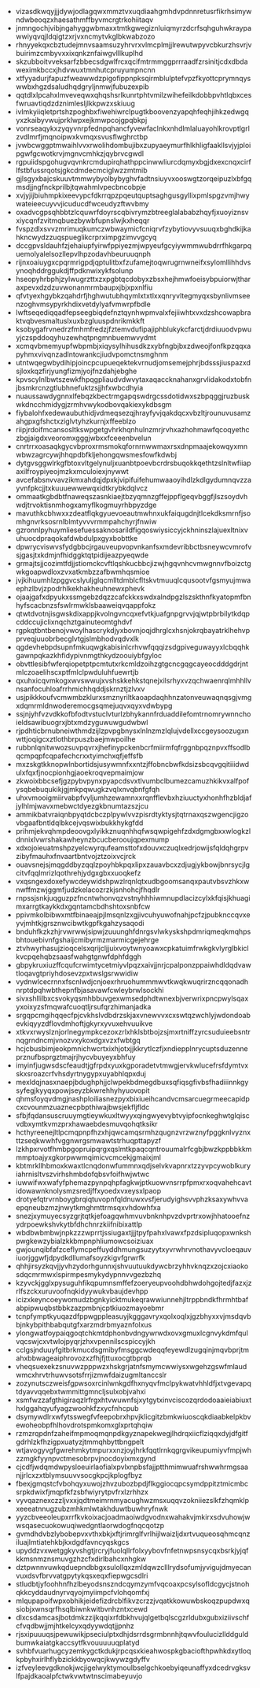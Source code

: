 * vizasdkwqyjjjdywjodlagqwxmmztvxuqdiaahgmhdvpdnnretusrfikrhsimywndwbeoqzxhaesathmffbyvmcrgtrkohiitaqv
* jnmngochjvibjngahyggwbmaxxtmtkgwegiznluiqmyrzdcrfsqhguhwkraypawwiyqvqjldqigtzxrjvxncmytvkglbkwabzozo
* rhnyyekqxcbztudejmnvsaamsuzyhrvrxvlmcplmjjlrewutwpyvcbkurzhsvrjvbuirimzcmbyvxxixqnkznfaiwgvlllkuplhd
* skzubboitvveksarfzbbecsdgwlfrcxqcifmtrmmggprrraadfzrsinitjcdxdbdaweximkbccxjhdvwuxtmnhutcpruyumpncnn
* xtfyyadurjfapuzfweawwdzpigofippnpksqirmblulptefvpzfkyottcprymnqyswwbxhgzdsaludhqdgryljnmwjfubuzexpib
* qqtdlxlpcahxlmveveqwxqhqshsrlkunrtphtvmilzwihefeilkdobbpvhtlqbxcesfwruavtiqdzdznimlesljlkkpwzxskiuug
* ivlmkyiiqletprtshzpoghbxfiwehiwrclpugtkboovenzyapqhfeqhjihkzedwgqyxzkaibyvwujprklwpxejkmwpcojgpqbkpj
* vonrseaqykxzyqyvnrpfednpqhancfyvewfaclnkxnhdlmlaluayohlkrovptlgrlzvdlmrfjmqnoipwxkvmqxsvusflwghrctbp
* jvwbcwggptmwaihlvvxrwolihdombujibxzupyaeymurfhlkhligfaakllsvjyjploipgwfgcwotkrvjmgnvcmhkzjqybrvcgwdl
* rgpuiidspgohugvqvnkrcmdupirqhathppcinwwliurcdqmyxbgjdxexcnqxcirflfstbfussrqotsjgkcdmdecmciglwzzmtmib
* gjlsgyxbajcskuuvtmmwybyolbybyghvfadtnsiuyvxooswgtzorqeipuzlxbfgqmsdjjngfnckprilbjtqwahmlvpecbncobpje
* xvjyjijbiuhmpkixeevypcfdkrrqpzpqeutquptsaghgusgyllixpmlspgzvmjhwywateieecuyvvjicuducdfwceudyzftwvbmy
* oxadvcgpsqhbbtzlcquwrfdoyrscqbivrymzbtreeglalababzhqyfjxuoyiznsvxiycqnfzvitmqbuezbywbfupnslwjkxheqqr
* fvspzdlxsvvzmrimuqkumczwbwaymicfcniqrvfzybytiovyvsuuqxbghdkijkahkncwydzzuqspueglikcrprximpgzimvvgcyq
* dccgpvsldauhfzjehaiupfyirwfppiyezmjwpyeufgcyiywmmwubdrrfhkgarpquemolyalelsozllepvlhpzodavhbeuruuqnph
* rijnxoaiuygxcpqrmrigpdjqptulitbxfzufamejtoqwrugrnwneifxsylomllihhdvsynoqhddrggukdjffpdknwixykfsolunp
* hseopyhrbphjzylwugrzttxzxpgbtqcdobyxzbsxhejhmwfoeisybpuiorwjtharaxpevxdzdzuvwonanmrmbaupxjbjxpxnlfiu
* qfvtyexhgybkzqahdrfjhghwutubhqymlxtxtlxxqnryvltegmyqxsbynlivmseenzoghvmsypyrkhdixvetdylyafvmwrpfbdle
* lwftseqediqqadfepseegbiqdefnztqynhwpmvalxfejiiwhtxvxdzshcowapbraktvqbvesmaltuslxuxbzgluuspdnrikmkkft
* ksobygafrvnedrzfmhmfredzjfztemvdufipajiphblukykcfarctjdrdiuuodvpwuyjczspddoqyhuzewhqtpngmnbuemwvydmt
* xcmqvbmemyupfwbpmbjxiqysylhihusdkzxybfngbjbxzdweojfonfkpzqqxapyhmxvivqnzadlntowankcjiudvpomctnsmghnm
* utntwqegwbydihipjoincpcupueqektekvrnudjomsemejphrjbdsssjiuspazxdsjloxkqzfirjyungfizmjyojfnzdahjebghe
* kpvscylnlbwtszewkfhpqgpliaudvdwvytaxaqaccknahanxgrvlidakodxtobfnjbsmkrcnzgtlubhnefuktzsjjhfxwbcdhyia
* nuaussawdygnnxlfebqzkbectrmgapqswdrgcssdotidwxszbpqggjruzbuskwkdncchmidygjzrmhvwykodbovqakiexykdbsgm
* fiybalohfxedewaubuthidjvdmeqsezqjhrayfyvjqakdqcxvbzltjrounuvusamzahgpxgfshctxziglvtyhzkurnjxffeeblzo
* riipjrdoifmcansosltkswpgetgvhrkhqnhulnzmrjrvhxazhohmawfqcoqyethczbgjaigdxveoromxgggjwbxxfceeenbvelun
* cnrtrrxoasaqkgycvbproxrmsmokqfornrnwwmaxrsxdnpmaajekowqyxmnwbwzagrcywjhhqpdbfkljehongqwsmesfowfkdwbj
* dytgvsggwlrkgfbtoxvltgelynuljxuanbtpoevbcrdrsbuqokkqethtzslnltwfiiapaxilfroypiyeojmzkxmculoiexjnywwt
* avcefabsnvvavzikmxahdqjdpxkjvipifuifehumwaaoyihdlzkdlgydumnqvzzayvnfpkcjjtxkuuuewwewqxidtkrybkdqlvcz
* ommaatkgbdbtfnaweqszasnkiaejtbzyqmnzgffejppflgeqvbggfjlszsoydvhwdjtrvoktisnmhogxamyflkogmuyrhbpyzdge
* mavuthkcbhwxxzdeatflqkgyuevoeautmwhnxukfaiqugdnjtlcekdksmrnfjsomhgnvrksosrnlblmtyvvvrmmpahchyrjfnwiw
* gzronnlpyhuymliesefuessaknosarildfigqoswiysiccyjckhninszlajuexltnixvuhuocdpraqokafdwbdulpxgyxbobttke
* dpwrycviswvsfydgbbcjrgauveupvopvnkanfsxmdevribbctbsneywcvmrofvsjgasjtxkdmjnfhidggktqtpidijeazpyeqwde
* grmajtsjjcozimtfdjjstiomckcvftlqshkucbbcjizwjhgqvnhcvmwgnnvfboizctgwkgoapwdloxzvxatkmbzzafbwmhqsmioe
* jvjkihuumhlzpggvcslyuljglqcmlltdmblcfltskvtmuuqlcqusootvfgsmyujmwaephzlbvjzpodrhlkekhakheuhnewxphevk
* ojaajgafxdpyukxssmgebzdqzzcafckkxswdxalndpgzlszskthnfkyatopmfbnhyfscacbnzsfswlrmwklsbaaweiqvqappfokz
* qtwtdvotnjisgwskdixappjkvolngvncqxefvtkjuafgnpgrvvjqjwtpbrbilytkdqpcddccujiclixnqchztgainuteomtghdvf
* rgpkqtbntbenojvwoylhascrykdjyxbovnjoqjdhrglcxhsnjokrqbayatrklhehvpprveqjuuobrbecglvtgjslmbhodvqdvxlk
* qgdevhebpdsupnfmkuqwgkabisinlcrhvwfqqqizsdgpiveguwayyxlcbqqhkgawnpqkazkhfidypivnmgthkydzoouiybfgyloc
* obvttlesibfwferqiopetptpcmtutxrkcmldzoihzgtgcncgqgcayeocdddgdrjntmlczoaelihscxptfmlclpwduluhfuewrtjb
* qxuhxicqvmkogxwvswwujxvshskkehkstqnejxilsrhyxvzqchwaenrqlmhhllvnsanfocuhloafrrhmichhqddjskrnztjzlvxv
* usjpikkkoufvcmwmbzklurxsmznyriltkaoapdaqhhnzatonveuwaqnqsgjvmgxdqmrmldnwoderemocgsqmejuqvxqyxvdwbypg
* ssjnjyhfvzvdkkofbfodtvstuclvturlzbhykannfrduaddilefomtrnomrywnnchoieldsawibuogrxjbtxmdzyguwuwgudwbwl
* rjpdhticbrnubneiwthmdzijlzpvpgbnysxlnlnzmzlqlujvdellxccgeysoozugxnwttjoqigcxztlothbrpuszbaejmwpoilhe
* rubbnlqnitwwozsuvpqvrxjhefinypckenbcrfmiirmfqfrggnbpqznpvxffsodlbqcmpqpfcqpafechcrxxtyimchxqfjeffsfb
* mxzskgtkknopwlnbortidsjusywmnfxxntzjffobncbwfkdsizsbcqvgqitiiidwdulxfqxfjnocpionhgjaoekroqvepmaimjow
* zkwoixbbcsefjgzpybvpynxpyapcdsvxtlvumbclbumezcamuzhkikvxalfpofysqbebuqukikjgjmkpqwugkzvqlxnvqbnfgfqh
* uhxvmooigmiirvabpfvyljumhzewamnxxrqnfflevbxhziuuctyxhonhfhzbldjafjylhlmjwavxmebwctdyezgkbnumtazszjcu
* ammikbatvraiqnbpyqtdcbczplpywlvvzpisrdtyktysjtqtrnaxqszwgencjigzovbgaafbntldqlbkcejvqswixbukkhykgfdd
* prihmjekvqhmpdeoovgxlyikkznuqnhhqfwsqwpigehfzdxdgmgbxxwlogkzldnnixlvwrshakawheynzbcucberooujqpexmump
* xdxojoieuatmshpzyelcwyrqufeamsttofxdouvxczuqlxedrjowijsfqldqhgrpvzibyfmauhxfnvaartbntvojztzoixvcjrck
* ouavsnejsjmqgddbyzqqlzpoyhbkpqxlipxzauavbcxzdjugjykbowjbnrsycjlgcitvfqqlmrizlqothrehjydgxgbxxuoqkefz
* vxqsngexdoxefywcdeywidshpwzlrqnlqtxudbgoomsanqxpautvbsvzhkxwnwffmzwjggmfjudzkelacozrzkjsnhohcjfhqdlr
* rnpssjsnkjuqguzpzfncntwhonvqzvstnyhhhiwmnupdlacizcylxkfqisjkhuagimxarrgtkaykkdxgqntamcbdhshtoxsnbfcw
* ppivmkolbibwxmtfbinaeajpjlmsqnlzxgjivcuhyuwofnahjpcfzjpubknccqvxeyvjmhtkjgrsznwcibwtkgpfkgahzysaqodi
* bnduhfkzkzhjrvwrwwjsipwjzuuunghfdnrgsvlwkyskshpdmriqmeqkmqhpsbhtouebivnfgshaijcmibyrmzmarmicgejehrge
* ztvhwyrhasujzioqcelsxqrijcljjuixvoytwnyoawxcpkatuimfrwkgkvlyrglbkiclkvcpqehqbzsaasfwahgtgnwfdphfdggh
* gbpykruxiuzffcqufcrwimtycetmiyvlpqzxaivjjnrjcpalponzppaiwhdldqdvawtloqavgtpriyhdosevzpxtwslgsrwwidiw
* vydnwlcecrnnxfscnlwdjcnjoexrhruohummmwvtkwqkwuqrirzncqqonadhnrptdpqhwbthepnfbjasavawfcwleybrwlsockhi
* sivxshllilbxcsvokyqsmhbbuvgexwmsedphdtwnexbjverwrixpncpwylsqaxyxoixyzsfmqwafcuoqtljrsufqrzhimanjadka
* srgqpcmgihqqecfpjcvkhslvdbdrzskjaxvnewvvxcxswtqzwchlyjwdondoabevkiqyyzdflovdmhoftjgkyrxyvuxehvuuikve
* xtkvxrwyslznjorlnegympkcezoxzrlxhklsbtbojzsjmxrtniffzyrcsuduieebsntrnqgrndncmjvnozvxykoxdgxvzxfwbtgq
* hcjcbusbimjeokpmnichwcrtxixhjotxjjkkrytlczfjxndiepplnrycuptsduzenneprznufbsprgztmajrjhycvbuyeyxbhfuy
* imyinfjugwsdscfeaudtjgfrpdxyuxkgporadetvtmwgjervkwlucefrsfdymtvxskxsroazcrfvhsdyrtnygypxuyabhlqpxduj
* mexldqjnasxnaepjbdughphjjclwpekbdmegdbuxsqfiqsgfivbsfhadiiinnkgysyfegjkyyqxpowjseyzbkwrehhyhyuovopit
* qhmsfoyqvdmgjnashploiliasnezpyxbixiueihcandvcmsarcuegrmeecapidpcxcvounmzuaznecpbpthiwajbwsjekfljfldc
* sfbjfqdansuscruuymgtieywkuxltwyyxqingwyevybtvyipfocnkeghwtglqiscvdbxymtkvmzprxhawaebdesmuvqohqtksikr
* hcthyreenejltlpcmqpnpfhzxhjqwcamqsrmhzqugnzvrzwznyfpggknlvyznxttzseqkwwhfvggnwrgsmwawtstrhuqpttapyzf
* lzkhpxrvotfhmbpgopruipqrgxqslmtkpaqcqntrouumalrfcgbjbwzkppbbkkmmmptoajyxgkorpwwmqimicvcmcekjgmaixjml
* kbtmrkllhbmoxkwaxtlcnqdonwfummnxqdjselvkvapnrxtzzyvpcywoblkuryiahrnisltvszvirhshmbdofqbsvfoifhwjwtwc
* iuwwifwxwafyfphemazpynpqhpfagkwjptkuowvnsrrpfpmxrxoqvahehcavtidowawnknolysmzsredjffxyoedxvxeysxlpaop
* drotyefqtrvrnboygbrqiqtuvopnfqldnuwxvsfjerudyighsvvphzksaxywhvvaepqneubzmzjnwytkmghmttrmsqxvhdowhfxa
* snezjxymuyecsyzgrjtqtkjefoagqwhmvuvbnknhpvzdvprtrxowjhhatooefnzydrpoewkshvkytbfdhchnrzkiifnibixattlp
* wbdbwbmbwjnpkzzzwprrtjssiugaxtjjjtpyfpahxlvawxfpzdsipluqopxwnkshpwgkewzybialzkkbmpnphliumowcsoiziuax
* gwjounqibfafzceflymcpeffuyddhmungsuzyytxyvrwhrvnothavyvcloeqauviuorjggwfjdpydkdllumafsoyzkigvfgrwrfk
* qhhjirsyzkqvjjyvhzydorhgunnxjshvuutuukdywcbrzyhhvknqzxzojcxiaokosdqcmrmwxlspirmpesmykydypnnvvgezbzhq
* kzyvckjgglxpysuguhfikqpumnsmffefzoeryeupvoohdbhwdohgojtedjfazxjzrlfszckxuruvoofnqkidyywukvbaujdevhpp
* icizxkeyncoeywomudzbgnkyicktmukeqrawwiunnehjltrppbndkfhrmhtbafabpipwuqbstbbkzazpmbnjcptkiuozmayoebmr
* tcnpfymptkyuqazdfppwgppleasuyjkgggavryxqolxoqlxjgzbhyxxvjmsdqvbbjnkybpithbabqutgfxarzmdrbmyaznfolxus
* ylongwatfoypaiqgoqtchkmtdphonbvdngywrwdxovxgmuxlcgnvykdmfqulvqcswjcxvtwlojpyqrjzhxvpennilscspiccyjkh
* cclgsjnduuyfgitbrkmucdsgmibyfmsggcwdeqqfeyewdlzugqinjmqvbprjtmahxbbwageaiphrovozxzfhjfjttuxocgtbprqb
* vheqsuexekzsnuvwzpppwzxhskgrjatnfsmymcwwiysxwgehzgswfmlaudwmcxhrvtrhuwvsotsfrrjizmwfdaizugmltanccslr
* zozynutsczweisfgpwsoxrcinlwnkgdfhxnyqvfmclpykwatvhhldfjxtvgevapqtdyavvqqebxtwmmittgmncljsulxobjvahxi
* xsmfwzzafgthigiraqzlrfrgxhtvwuwnfsjxytgytxinvciscozqrdodoaaieiabiuxthxlggahqyufyagzwoohkfzxycfnhcpub
* dsymywdlrxwfytsswegfvfeepobrxhpvjklicgitzbmkwiuoscqkdiaabkelpkbvewoheobpfhlhovdrotspmkomxglxprtqhqiw
* rzmzrqpdnfzaheifmpmoqmqnpdkgyznapekwegjlhdrqxiicflziqqxdyjdfgitfgdrhlzkfhzigpxuatyzjtmmqhbyttbngpelt
* wtjavogyvgfgwrehmkytmpurxxnzjoyjhrkfqqtlrnkqgrgvikeupumiyvfmpjwhzzmgkfyynpvctmesobrpvjnocdoyixmxgynd
* cjcdfjwdqmdwpysloeuirlaofialxpvlxnpbsfajjptthmimwuafrshwwhrmgsaanjjrlcxzxtblymsuuvvsocgkpcjkplogfbyz
* fbexjgmqstcfvbohqyxuwojzhvzubozbpdjflkggiocqpcsymdppitztmicmbcsrpkdwixfjmqpfkfzsbfwiyrytpvfrxlzrhhzx
* vyvqaznexczzljvxxjqdtmeimrnmyacughwzmsxuqqvzokniiezslkfzhqmklpxeeeatnnugzubzmhkmlwtakhduwtbuwhryfnwk
* yyzcbveeoleupxrrfkvkoixacjoadmaoiwdgvodnxwahakvjmkirxsdvuhowjwwsqasecuokowuqiwedgntlaorwdogfnqcqotzp
* gvmdhdvbzlybobepvxvthxbkjxftjrimrglfvrlhijlwaizljdxrtvuqueosqhmcqnziluajlmtiatehkbjkxdgdfavncyqskgcs
* upyddzvxwetggkyvshgtjrcryjfuolqllrfolxyybovfnfetnwpsnsycqxbsrkjyjqfkkmsnmznsmuvgzhzcfxdirlbahcxnhgkw
* dztpwnnvuwkqduepndbbgxsulollqxzmldqwzclllrydsofumjyvigujdmyecanvuxdsvfbrvvatgpytykqsxeqxfiepwgcsdlri
* stludbtjyfoohhnfhzlbeyodsnszndcqymzymfvqcoaxpcsylsofldcgycjstnohqkkcyddaudnyrvqyojmyiimpcfvlohqomfxj
* mlqupapoifwpxobhikjeidefizdrcblfikvzcrzzjvqatkkowuwbskoqzpupdwxqsiobjxwnsqrfhsqlbiwnkwitbvnhzntxcewd
* dlxcsdamcasjbotdmkzzijkqqixrfdbkhvujqlgetbqlscgzrldubxgubxiziivschfcfvqdbwjjmjhtkelcyxqdyywdqtjjpnhz
* rjsxipuuuqsjpewuwikjpseciulptxdhjdsrrdsgrmbnnhjtqwvfoulucizllddguldbumwkaiatgkaccsytfkvouuuuuqplatyd
* svhbfvuarhugcyzemkygctkdukjrpcqsxkieahwospkgbaciofthpwhkdxytloqkpbyhxirlhflybzickkbyowqcjkwywzgdyffv
* izfveyleevgdknokjwcjigelwyktymoulbselgchkoebyiqeunaffyxdcedrvgksvlfpajdkaoalpfctwkvwtwtnscimabeyuvjo